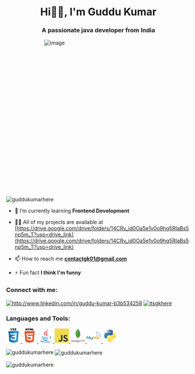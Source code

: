 
<h1 align="center">Hi🙋‍♂️, I'm Guddu Kumar</h1>
<h3 align="center">A passionate java developer from India</h3>

<img align="right" width="400" height="428" alt="image" src="https://camo.githubusercontent.com/4d9f5ecceb711eec6e2018f38a5677dc657c9738d4a65ba3b928c41c0a45b439/68747470733a2f2f6d69726f2e6d656469756d2e636f6d2f6d61782f313336302f302a37513379765349765f7430696f4a2d5a2e676966" />


<p align="left"> <img src="https://komarev.com/ghpvc/?username=guddukumarhere&label=Profile%20views&color=0e75b6&style=flat" alt="guddukumarhere" /> </p>

- 🌱 I’m currently learning **Frontend Development**

- 👨‍💻 All of my projects are available at [https://drive.google.com/drive/folders/14CRv_id0Oa5e1v0o9hg5RIaBs5np5m_T?usp=drive_link](https://drive.google.com/drive/folders/14CRv_id0Oa5e1v0o9hg5RIaBs5np5m_T?usp=drive_link)

- 📫 How to reach me **contactgk01@gmail.com**

- ⚡ Fun fact **I think I'm funny**

<h3 align="left">Connect with me:</h3>
<p align="left">
<a href="https://linkedin.com/in/http://www.linkedin.com/in/guddu-kumar-b3b534258" target="blank"><img align="center" src="https://raw.githubusercontent.com/rahuldkjain/github-profile-readme-generator/master/src/images/icons/Social/linked-in-alt.svg" alt="http://www.linkedin.com/in/guddu-kumar-b3b534258" height="30" width="40" /></a>
<a href="https://www.leetcode.com/itsgkhere" target="blank"><img align="center" src="https://raw.githubusercontent.com/rahuldkjain/github-profile-readme-generator/master/src/images/icons/Social/leet-code.svg" alt="itsgkhere" height="30" width="40" /></a>
</p>

<h3 align="left">Languages and Tools:</h3>
<p align="left"> <a href="https://www.w3schools.com/css/" target="_blank" rel="noreferrer"> <img src="https://raw.githubusercontent.com/devicons/devicon/master/icons/css3/css3-original-wordmark.svg" alt="css3" width="40" height="40"/> </a> <a href="https://www.w3.org/html/" target="_blank" rel="noreferrer"> <img src="https://raw.githubusercontent.com/devicons/devicon/master/icons/html5/html5-original-wordmark.svg" alt="html5" width="40" height="40"/> </a> <a href="https://www.java.com" target="_blank" rel="noreferrer"> <img src="https://raw.githubusercontent.com/devicons/devicon/master/icons/java/java-original.svg" alt="java" width="40" height="40"/> </a> <a href="https://developer.mozilla.org/en-US/docs/Web/JavaScript" target="_blank" rel="noreferrer"> <img src="https://raw.githubusercontent.com/devicons/devicon/master/icons/javascript/javascript-original.svg" alt="javascript" width="40" height="40"/> </a> <a href="https://www.mongodb.com/" target="_blank" rel="noreferrer"> <img src="https://raw.githubusercontent.com/devicons/devicon/master/icons/mongodb/mongodb-original-wordmark.svg" alt="mongodb" width="40" height="40"/> </a> <a href="https://www.mysql.com/" target="_blank" rel="noreferrer"> <img src="https://raw.githubusercontent.com/devicons/devicon/master/icons/mysql/mysql-original-wordmark.svg" alt="mysql" width="40" height="40"/> </a> <a href="https://www.python.org" target="_blank" rel="noreferrer"> <img src="https://raw.githubusercontent.com/devicons/devicon/master/icons/python/python-original.svg" alt="python" width="40" height="40"/> </a> </p>

<p><img align="left" src="https://github-readme-stats.vercel.app/api/top-langs?username=guddukumarhere&show_icons=true&locale=en&layout=compact" alt="guddukumarhere" /></p>

<p>&nbsp;<img align="center" src="https://github-readme-stats.vercel.app/api?username=guddukumarhere&show_icons=true&locale=en" alt="guddukumarhere" /></p>

<p><img align="center" src="https://github-readme-streak-stats.herokuapp.com/?user=guddukumarhere&" alt="guddukumarhere" /></p>
